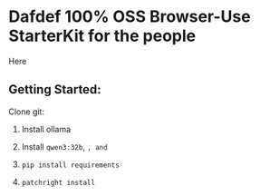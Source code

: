 # Dafdef 100% OSS Browser-Use StarterKit for the people


Here
## Getting Started:
Clone git:
1. Install ollama
2. Install `qwen3:32b`, ``, and ``
3. `pip install requirements`

4. `patchright install`